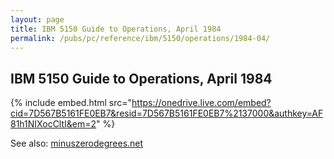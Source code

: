 ```yaml
---
layout: page
title: IBM 5150 Guide to Operations, April 1984
permalink: /pubs/pc/reference/ibm/5150/operations/1984-04/
---
```


IBM 5150 Guide to Operations, April 1984
----------------------------------------

{% include embed.html src="https://onedrive.live.com/embed?cid=7D567B5161FE0EB7&resid=7D567B5161FE0EB7%2137000&authkey=AF81h1NIXocCltI&em=2" %}

See also: [minuszerodegrees.net](http://www.minuszerodegrees.net/manuals/IBM_5150_Guide_to_Operations_6322510_APR84.pdf)
